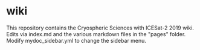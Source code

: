 # wiki

This repository contains the Cryospheric Sciences with ICESat-2 2019 wiki. Edits via index.md and the various markdown files in the "pages" folder. Modify mydoc_sidebar.yml to change the sidebar menu.
